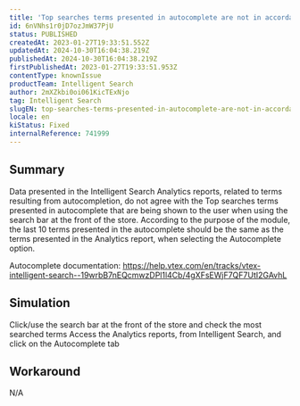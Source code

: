 ```yaml
---
title: 'Top searches terms presented in autocomplete are not in accordance with terms presented in the Analytics report'
id: 6nVNhs1r0jD7ozJmW37PjU
status: PUBLISHED
createdAt: 2023-01-27T19:33:51.552Z
updatedAt: 2024-10-30T16:04:38.219Z
publishedAt: 2024-10-30T16:04:38.219Z
firstPublishedAt: 2023-01-27T19:33:51.953Z
contentType: knownIssue
productTeam: Intelligent Search
author: 2mXZkbi0oi061KicTExNjo
tag: Intelligent Search
slugEN: top-searches-terms-presented-in-autocomplete-are-not-in-accordance-with-terms-presented-in-the-analytics-report
locale: en
kiStatus: Fixed
internalReference: 741999
---
```


## Summary


Data presented in the Intelligent Search Analytics reports, related to terms resulting from autocompletion, do not agree with the Top searches terms presented in autocomplete that are being shown to the user when using the search bar at the front of the store. According to the purpose of the module, the last 10 terms presented in the autocomplete should be the same as the terms presented in the Analytics report, when selecting the Autocomplete option.

Autocomplete documentation:
https://help.vtex.com/en/tracks/vtex-intelligent-search--19wrbB7nEQcmwzDPl1l4Cb/4gXFsEWjF7QF7UtI2GAvhL


##

## Simulation


Click/use the search bar at the front of the store and check the most searched terms
Access the Analytics reports, from Intelligent Search, and click on the Autocomplete tab


##

## Workaround


N/A





